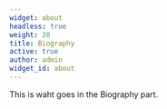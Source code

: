 ```yaml
---
widget: about
headless: true
weight: 20
title: Biography
active: true
author: admin
widget_id: about
---
```

This is waht goes in the Biography part.